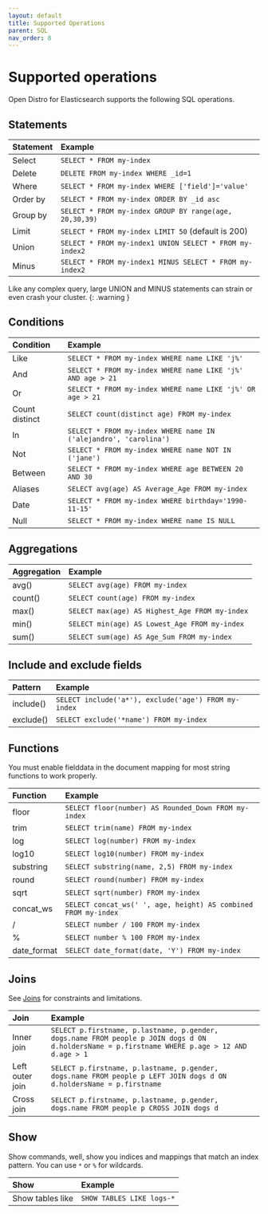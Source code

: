 ```yaml
---
layout: default
title: Supported Operations
parent: SQL
nav_order: 8
---
```


# Supported operations

Open Distro for Elasticsearch supports the following SQL operations.

## Statements

Statement | Example
:--- | :---
Select | `SELECT * FROM my-index`
Delete | `DELETE FROM my-index WHERE _id=1`
Where | `SELECT * FROM my-index WHERE ['field']='value'`
Order by | `SELECT * FROM my-index ORDER BY _id asc`
Group by | `SELECT * FROM my-index GROUP BY range(age, 20,30,39)`
Limit | `SELECT * FROM my-index LIMIT 50` (default is 200)
Union | `SELECT * FROM my-index1 UNION SELECT * FROM my-index2`
Minus | `SELECT * FROM my-index1 MINUS SELECT * FROM my-index2`

Like any complex query, large UNION and MINUS statements can strain or even crash your cluster.
{: .warning }


## Conditions

Condition | Example
:--- | :---
Like | `SELECT * FROM my-index WHERE name LIKE 'j%'`
And | `SELECT * FROM my-index WHERE name LIKE 'j%' AND age > 21`
Or | `SELECT * FROM my-index WHERE name LIKE 'j%' OR age > 21`
Count distinct | `SELECT count(distinct age) FROM my-index`
In | `SELECT * FROM my-index WHERE name IN ('alejandro', 'carolina')`
Not | `SELECT * FROM my-index WHERE name NOT IN ('jane')`
Between | `SELECT * FROM my-index WHERE age BETWEEN 20 AND 30`
Aliases | `SELECT avg(age) AS Average_Age FROM my-index`
Date | `SELECT * FROM my-index WHERE birthday='1990-11-15'`
Null | `SELECT * FROM my-index WHERE name IS NULL`


## Aggregations

Aggregation | Example
:--- | :---
avg() | `SELECT avg(age) FROM my-index`
count() | `SELECT count(age) FROM my-index`
max() | `SELECT max(age) AS Highest_Age FROM my-index`
min() | `SELECT min(age) AS Lowest_Age FROM my-index`
sum() | `SELECT sum(age) AS Age_Sum FROM my-index`


## Include and exclude fields

Pattern | Example
:--- | :---
include() | `SELECT include('a*'), exclude('age') FROM my-index`
exclude() | `SELECT exclude('*name') FROM my-index`


## Functions

You must enable fielddata in the document mapping for most string functions to work properly.

Function | Example
:--- | :---
floor | `SELECT floor(number) AS Rounded_Down FROM my-index`
trim | `SELECT trim(name) FROM my-index`
log | `SELECT log(number) FROM my-index`
log10 | `SELECT log10(number) FROM my-index`
substring | `SELECT substring(name, 2,5) FROM my-index`
round | `SELECT round(number) FROM my-index`
sqrt | `SELECT sqrt(number) FROM my-index`
concat_ws | `SELECT concat_ws(' ', age, height) AS combined FROM my-index`
/ | `SELECT number / 100 FROM my-index`
% | `SELECT number % 100 FROM my-index`
date_format | `SELECT date_format(date, 'Y') FROM my-index`


## Joins

See [Joins](../joins) for constraints and limitations.

Join | Example
:--- | :---
Inner join | `SELECT p.firstname, p.lastname, p.gender, dogs.name FROM people p JOIN dogs d ON d.holdersName = p.firstname WHERE p.age > 12 AND d.age > 1`
Left outer join | `SELECT p.firstname, p.lastname, p.gender, dogs.name FROM people p LEFT JOIN dogs d ON d.holdersName = p.firstname`
Cross join | `SELECT p.firstname, p.lastname, p.gender, dogs.name FROM people p CROSS JOIN dogs d`


## Show

Show commands, well, show you indices and mappings that match an index pattern. You can use `*` or `%` for wildcards.

Show | Example
:--- | :---
Show tables like | `SHOW TABLES LIKE logs-*`
